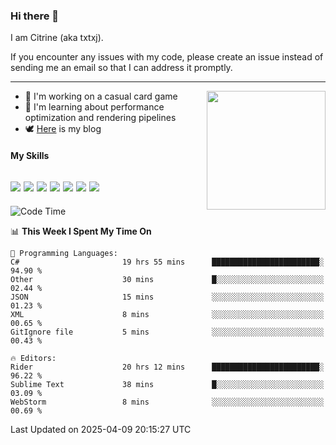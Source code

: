 ### Hi there 👋

I am Citrine (aka txtxj).

If you encounter any issues with my code, please create an issue instead of sending me an email so that I can address it promptly.

---

<img align="right" height="190" src="http://github-profile-summary-cards.vercel.app/api/cards/stats?username=txtxj&theme=vue">

- 🌱 I'm working on a casual card game
- 📖 I'm learning about performance optimization and rendering pipelines
- 🕊️ [Here](https://txtxj.top) is my blog

#### My Skills

![](https://img.shields.io/badge/Unity-000000?logo=unity&logoColor=fff)
![](https://img.shields.io/badge/C%23-239120?logo=csharp&logoColor=fff)
![](https://img.shields.io/badge/Python-3e74a2?logo=python&logoColor=fff)
![](https://img.shields.io/badge/C++-65318e?logo=cplusplus&logoColor=fff)
![](https://img.shields.io/badge/Vue-4FC08D?logo=vuedotjs&logoColor=fff)
![](https://img.shields.io/badge/Blender-f5792a?logo=blender&logoColor=fff)
![](https://img.shields.io/badge/MS%20SQL-cc2927?logo=microsoftsqlserver&logoColor=fff)
---

<!--START_SECTION:waka-->
![Code Time](http://img.shields.io/badge/Code%20Time-2%2C696%20hrs%2030%20mins-blue)

📊 **This Week I Spent My Time On** 

```text
💬 Programming Languages: 
C#                       19 hrs 55 mins      ████████████████████████░   94.90 % 
Other                    30 mins             █░░░░░░░░░░░░░░░░░░░░░░░░   02.44 % 
JSON                     15 mins             ░░░░░░░░░░░░░░░░░░░░░░░░░   01.23 % 
XML                      8 mins              ░░░░░░░░░░░░░░░░░░░░░░░░░   00.65 % 
GitIgnore file           5 mins              ░░░░░░░░░░░░░░░░░░░░░░░░░   00.43 % 

🔥 Editors: 
Rider                    20 hrs 12 mins      ████████████████████████░   96.22 % 
Sublime Text             38 mins             █░░░░░░░░░░░░░░░░░░░░░░░░   03.09 % 
WebStorm                 8 mins              ░░░░░░░░░░░░░░░░░░░░░░░░░   00.69 % 
```


 Last Updated on 2025-04-09 20:15:27 UTC
<!--END_SECTION:waka-->
